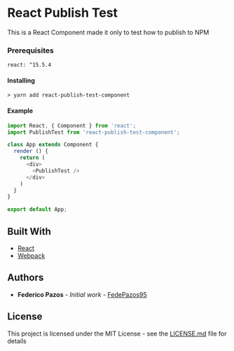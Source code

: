 # React Publish Test

This is a React Component made it only to test how to publish to NPM

### Prerequisites

```
react: ^15.5.4
```

#### Installing
```
> yarn add react-publish-test-component
```

#### Example
```javascript
import React, { Component } from 'react';
import PublishTest from 'react-publish-test-component';

class App extends Component {
  render () {
    return (
      <div>
        <PublishTest />
      </div>
    )
  }
}

export default App;
```
## Built With

* [React](https://reactjs.org/)
* [Webpack](https://webpack.js.org/)

## Authors

* **Federico Pazos** - *Initial work* - [FedePazos95](https://github.com/fedepazos95)

## License

This project is licensed under the MIT License - see the [LICENSE.md](LICENSE.md) file for details
